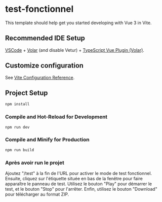 # test-fonctionnel

This template should help get you started developing with Vue 3 in Vite.

## Recommended IDE Setup

[VSCode](https://code.visualstudio.com/) + [Volar](https://marketplace.visualstudio.com/items?itemName=Vue.volar) (and disable Vetur) + [TypeScript Vue Plugin (Volar)](https://marketplace.visualstudio.com/items?itemName=Vue.vscode-typescript-vue-plugin).

## Customize configuration

See [Vite Configuration Reference](https://vitejs.dev/config/).

## Project Setup

```sh
npm install
```

### Compile and Hot-Reload for Development

```sh
npm run dev
```

### Compile and Minify for Production

```sh
npm run build
```

### Après avoir run le projet

Ajoutez "/test" à la fin de l'URL pour activer le mode de test fonctionnel. Ensuite, cliquez sur l'étiquette située en bas de la fenêtre pour faire apparaître le panneau de test. Utilisez le bouton "Play" pour démarrer le test, et le bouton "Stop" pour l'arrêter. Enfin, utilisez le bouton "Download" pour télécharger au format ZIP.
